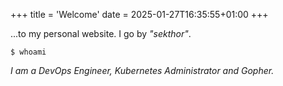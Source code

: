 +++
title = 'Welcome'
date = 2025-01-27T16:35:55+01:00
+++

...to my personal website. I go by *"sekthor"*.
```bash{lineNos=false}
$ whoami
```
*I am a DevOps Engineer, Kubernetes Administrator and Gopher.*

